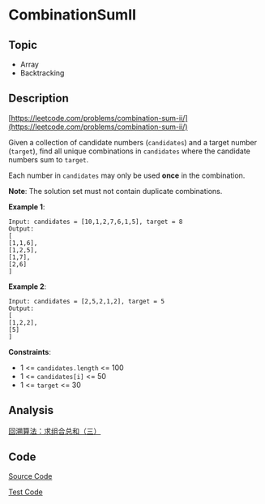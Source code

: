 # CombinationSumII

## Topic

- Array
- Backtracking

## Description

[https://leetcode.com/problems/combination-sum-ii/](https://leetcode.com/problems/combination-sum-ii/)

Given a collection of candidate numbers (`candidates`) and a target number (`target`), find all unique combinations in `candidates` where the candidate numbers sum to `target`.

Each number in `candidates` may only be used **once** in the combination.

**Note**: The solution set must not contain duplicate combinations.


**Example 1**:

```
Input: candidates = [10,1,2,7,6,1,5], target = 8
Output:
[
[1,1,6],
[1,2,5],
[1,7],
[2,6]
]
```

**Example 2**:

```
Input: candidates = [2,5,2,1,2], target = 5
Output:
[
[1,2,2],
[5]
]
```

**Constraints**:

- 1 <= `candidates.length` <= 100
- 1 <= `candidates[i]` <= 50
- 1 <= `target` <= 30

## Analysis

[回溯算法：求组合总和（三）](https://mp.weixin.qq.com/s?__biz=MzUxNjY5NTYxNA==&mid=2247485360&idx=1&sn=2256a0f01a304d82a2b59252327f3edb&scene=21#wechat_redirect)


## Code

[Source Code](../../src/main/java/com/lun/medium/CombinationSumII.java)

[Test Code](../../src/test/java/com/lun/medium/CombinationSumIITest.java)

